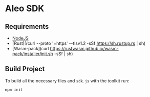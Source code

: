 # Aleo SDK

## Requirements

- [NodeJS](https://nodejs.org/en/download/)
- [Rust](/curl --proto '=https' --tlsv1.2 -sSf https://sh.rustup.rs | sh)
- [Wasm-pack](curl https://rustwasm.github.io/wasm-pack/installer/init.sh -sSf | sh)

## Build Project

To build all the necessary files and `sdk.js` with the toolkit run:

`npm init`



